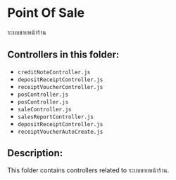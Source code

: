 # Point Of Sale

ระบบขายหน้าร้าน

## Controllers in this folder:

- `creditNoteController.js`
- `depositReceiptController.js`
- `receiptVoucherController.js`
- `posController.js`
- `posController.js`
- `saleController.js`
- `salesReportController.js`
- `depositReceiptController.js`
- `receiptVoucherAutoCreate.js`

## Description:

This folder contains controllers related to ระบบขายหน้าร้าน.

